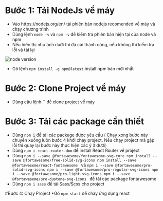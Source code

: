 # Bước 1: Tải NodeJs về máy
* Vào https://nodejs.org/en/ tải phiên bản nodejs recomended về máy và chạy chương trình 
* Dùng lệnh `node -v` và `npm -v` để kiểm tra phiên bản hiện tại của node và npm 
* Nếu hiển thị như ảnh dưới thì đã cài thành công, nếu không thì kiểm tra lỗi và tải lại
<img src = "https://scontent.fsgn2-8.fna.fbcdn.net/v/t1.15752-9/321206786_1378271692908936_1738208280344577994_n.png?_nc_cat=102&ccb=1-7&_nc_sid=ae9488&_nc_ohc=lhmAei7gURsAX8RJs8B&_nc_ht=scontent.fsgn2-8.fna&oh=03_AdSeQ3YEicAdD9Qa_LNLonqJ51kDEbDR_mMBFXTGtRQqWA&oe=63E3A549" alt = "node version"/> 


* Gõ lệnh `npm install -g npm@latest` install npm bản mới nhất

# Bước 2: Clone Project về máy  
* Dùng câu lệnh `` để clone project về máy

# Bước 3: Tải các package cần thiết 
* Dùng `npm i` để tải các package được yêu cầu ( Chạy xong bước này chuyển xuống luôn bước 4 khởi chạy project. Nếu chạy project mà gặp lỗi thì quay lại bước này thực hiện các ý ở dưới)
* Dùng `npm i react-router-dom` để install React Router về project
* Dùng 
`npm i --save @fortawesome/fontawesome-svg-core
npm install --save @fortawesome/free-solid-svg-icons
npm install --save @fortawesome/react-fontawesome `
và `npm i --save @fortawesome/pro-solid-svg-icons
npm i --save @fortawesome/pro-regular-svg-icons
npm i --save @fortawesome/pro-light-svg-icons
npm i --save @fortawesome/pro-duotone-svg-icons
` 
để tải các package fontawesome
* Dùng `npm i sass` để tải Sass/Scss cho project

#Bước 4: Chạy Project
*Gõ `npm start` để chạy ứng dụng react 